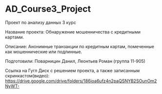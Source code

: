 # AD_Course3_Project

Проект по анализу данных 3 курс

Название проекта: Обнаружение мошенничества с кредитными картами.

Описание: Анонимные транзакции по кредитным картам, помеченные как мошеннические или подлинные.

Подготовили: Поварницин Данил, Леонтьев Роман (группа 11-905)

Ссылка на Гугл Диск с решением проекта, а также записанным скринкастом(видео): https://drive.google.com/drive/folders/186ioa6ufz4n2paQSNYB2SOunOm2NyWT-
